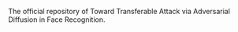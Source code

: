 The official repository of Toward Transferable Attack via Adversarial Diffusion in Face Recognition.
